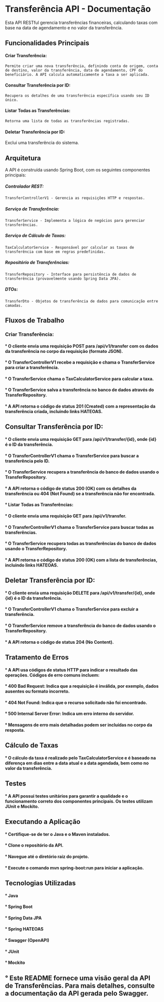 # Transferência API - Documentação


Esta API RESTful gerencia transferências financeiras, calculando taxas com base na data de agendamento e no valor da transferência.

## Funcionalidades Principais
#### Criar Transferência: 
    Permite criar uma nova transferência, definindo conta de origem, conta de destino, valor da transferência, data de agendamento, CPF do beneficiário. A API calcula automaticamente a taxa a ser aplicada.
#### Consultar Transferência por ID:
    Recupera os detalhes de uma transferência específica usando seu ID único.
#### Listar Todas as Transferências: 
    Retorna uma lista de todas as transferências registradas.
#### Deletar Transferência por ID: 
Exclui uma transferência do sistema.

## Arquitetura
 A API é construída usando Spring Boot, com os seguintes componentes principais:

##### Controlador REST: 
    TransferControllerV1 - Gerencia as requisições HTTP e respostas.
##### Serviço de Transferência: 
    TransferService - Implementa a lógica de negócios para gerenciar transferências.
##### Serviço de Cálculo de Taxas: 
    TaxCalculatorService - Responsável por calcular as taxas de transferência com base em regras predefinidas.
##### Repositório de Transferências: 
    TransferRepository - Interface para persistência de dados de transferência (provavelmente usando Spring Data JPA).
##### DTOs: 
    TransferDto - Objetos de transferência de dados para comunicação entre camadas.
## Fluxos de Trabalho
### Criar Transferência:
#### ° O cliente envia uma requisição POST para /api/v1/transfer com os dados da transferência no corpo da requisição (formato JSON).
#### °     O TransferControllerV1 recebe a requisição e chama o TransferService para criar a transferência.
#### °     O TransferService chama o TaxCalculatorService para calcular a taxa.
#### °     O TransferService salva a transferência no banco de dados através do TransferRepository.
#### °     A API retorna o código de status 201 (Created) com a representação da transferência criada, incluindo links HATEOAS.

## Consultar Transferência por ID:
#### ° O cliente envia uma requisição GET para /api/v1/transfer/{id}, onde {id} é o ID da transferência.
#### °  O TransferControllerV1 chama o TransferService para buscar a transferência pelo ID.
#### °  O TransferService recupera a transferência do banco de dados usando o TransferRepository.
#### °  A API retorna o código de status 200 (OK) com os detalhes da transferência ou 404 (Not Found) se a transferência não for encontrada.
#### °  Listar Todas as Transferências:
#### °  O cliente envia uma requisição GET para /api/v1/transfer.
#### °  O TransferControllerV1 chama o TransferService para buscar todas as transferências.
#### °  O TransferService recupera todas as transferências do banco de dados usando o TransferRepository.
#### °  A API retorna o código de status 200 (OK) com a lista de transferências, incluindo links HATEOAS.

## Deletar Transferência por ID:
#### ° O cliente envia uma requisição DELETE para /api/v1/transfer/{id}, onde {id} é o ID da transferência.
#### ° O TransferControllerV1 chama o TransferService para excluir a transferência.
#### ° O TransferService remove a transferência do banco de dados usando o TransferRepository.
#### ° A API retorna o código de status 204 (No Content).

## Tratamento de Erros
#### ° A API usa códigos de status HTTP para indicar o resultado das operações. Códigos de erro comuns incluem:
#### ° 400 Bad Request: Indica que a requisição é inválida, por exemplo, dados ausentes ou formato incorreto.
#### ° 404 Not Found: Indica que o recurso solicitado não foi encontrado.
#### ° 500 Internal Server Error: Indica um erro interno do servidor.
#### ° Mensagens de erro mais detalhadas podem ser incluídas no corpo da resposta.

## Cálculo de Taxas
#### ° O cálculo da taxa é realizado pelo TaxCalculatorService e é baseado na diferença em dias entre a data atual e a data agendada, bem como no valor da transferência.

## Testes
#### ° A API possui testes unitários para garantir a qualidade e o funcionamento correto dos componentes principais. Os testes utilizam JUnit e Mockito.

## Executando a Aplicação
#### ° Certifique-se de ter o Java e o Maven instalados.
#### ° Clone o repositório da API.
#### ° Navegue até o diretório raiz do projeto.
#### ° Execute o comando mvn spring-boot:run para iniciar a aplicação.

## Tecnologias Utilizadas
#### ° Java
#### ° Spring Boot
#### ° Spring Data JPA
#### ° Spring HATEOAS
#### ° Swagger (OpenAPI)
#### ° JUnit
#### ° Mockito

## ° Este README fornece uma visão geral da API de Transferências. Para mais detalhes, consulte a documentação da API gerada pelo Swagger.